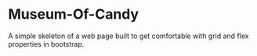 # Museum-Of-Candy

A simple skeleton of a web page built to get comfortable with grid and flex properties in bootstrap.
